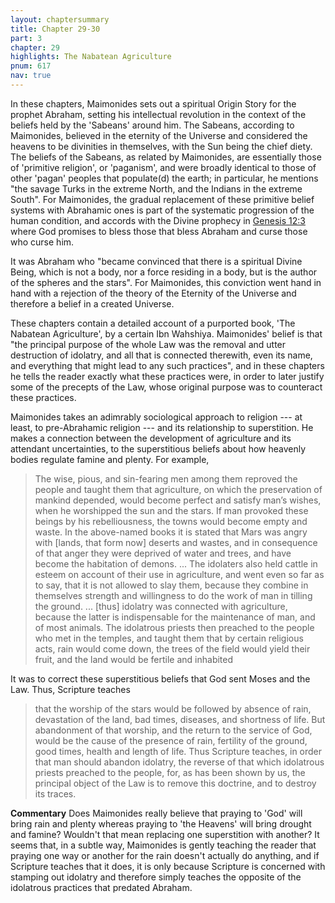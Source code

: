 ```yaml
---
layout: chaptersummary
title: Chapter 29-30
part: 3
chapter: 29
highlights: The Nabatean Agriculture
pnum: 617
nav: true
---
```


In these chapters, Maimonides sets out a spiritual Origin Story for the prophet Abraham, setting his intellectual revolution in the context of the beliefs held by the 'Sabeans' around him. The Sabeans, according to Maimonides, believed in the eternity of the Universe and considered the heavens to be divinities in themselves, with the Sun being the chief diety. The beliefs of the Sabeans, as related by Maimonides, are essentially those of 'primitive religion', or 'paganism', and were broadly identical to those of other 'pagan' peoples that populate(d) the earth; in particular, he mentions "the savage Turks in the extreme North, and the Indians in the extreme South". For Maimonides, the gradual replacement of these primitive belief systems with Abrahamic ones is part of the systematic progression of the human condition, and accords with the Divine prophecy in [Genesis 12:3](https://www.sefaria.org/Genesis.12.3) where God promises to bless those that bless Abraham and curse those who curse him.

It was Abraham who "became convinced that there is a spiritual Divine Being, which is not a body, nor a force residing in a body, but is the author of the spheres and the stars". For Maimonides, this conviction went hand in hand with a rejection of the theory of the Eternity of the Universe and therefore a belief in a created Universe.

These chapters contain a detailed account of a purported book, 'The Nabatean Agriculture', by a certain Ibn Wahshiya. Maimonides' belief is that "the principal purpose of the whole Law was the removal and utter destruction of idolatry, and all that is connected therewith, even its name, and everything that might lead to any such practices", and in these chapters he tells the reader exactly what these practices were, in order to later justify some of the precepts of the Law, whose original purpose was to counteract these practices.

Maimonides takes an adimrably sociological approach to religion --- at least, to pre-Abrahamic religion --- and its relationship to superstition. He makes a connection between the development of agriculture and its attendant uncertainties, to the superstitious beliefs about how heavenly bodies regulate famine and plenty. For example,
> The wise, pious, and sin-fearing men among them reproved the people and taught them that agriculture, on which the preservation of mankind depended, would become perfect and satisfy man’s wishes, when he worshipped the sun and the stars. If man provoked these beings by his rebelliousness, the towns would become empty and waste. In the above-named books it is stated that Mars was angry with [lands, that form now] deserts and wastes, and in consequence of that anger they were deprived of water and trees, and have become the habitation of demons. ... The idolaters also held cattle in esteem on account of their use in agriculture, and went even so far as to say, that it is not allowed to slay them, because they combine in themselves strength and willingness to do the work of man in tilling the ground. ... [thus] idolatry was connected with agriculture, because the latter is indispensable for the maintenance of man, and of most animals. The idolatrous priests then preached to the people who met in the temples, and taught them that by certain religious acts, rain would come down, the trees of the field would yield their fruit, and the land would be fertile and inhabited

It was to correct these superstitious beliefs that God sent Moses and the Law. Thus, Scripture teaches
> that the worship of the stars would be followed by absence of rain, devastation of the land, bad times, diseases, and shortness of life. But abandonment of that worship, and the return to the service of God, would be the cause of the presence of rain, fertility of the ground, good times, health and length of life. Thus Scripture teaches, in order that man should abandon idolatry, the reverse of that which idolatrous priests preached to the people, for, as has been shown by us, the principal object of the Law is to remove this doctrine, and to destroy its traces.

**Commentary**
Does Maimonides really believe that praying to 'God' will bring rain and plenty whereas praying to 'the Heavens' will bring drought and famine? Wouldn't that mean replacing one superstition with another? It seems that, in a subtle way, Maimonides is gently teaching the reader that praying one way or another for the rain doesn't actually do anything, and if Scripture teaches that it does, it is only because Scripture is concerned with stamping out idolatry and therefore simply teaches the opposite of the idolatrous practices that predated Abraham.
